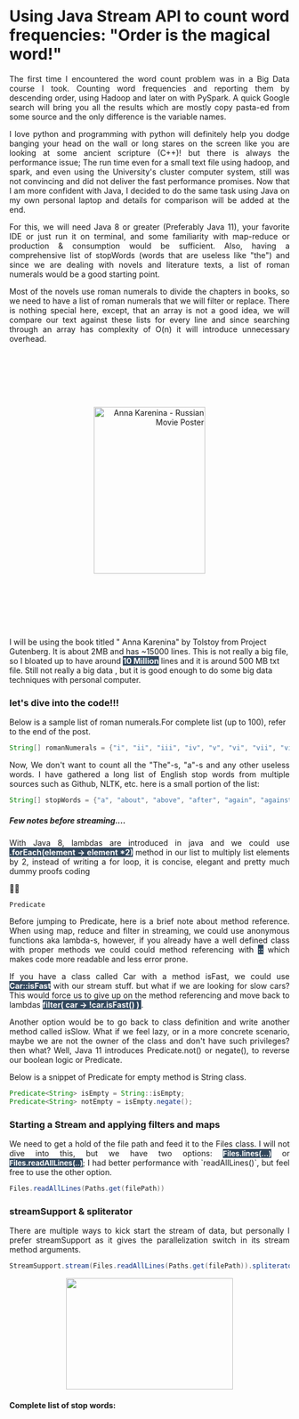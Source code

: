 <style>

        .center {
          margin: auto;
          width: 100%;
          font-size: 18PX;
          /* border: 3px solid #73AD21; */
          padding: 10px;
        }
        /* .center:hover{
          background-color: #34495E;
          color : #FDFEFE;
          } */

        </style>

<style>
        .markk {
           background-color: #34495E;
           color: #FDFEFE;
        }       

</style>

<style>
      .img-container {
        text-align: center;
      }
    </style>

# Using Java Stream API to count word frequencies: "Order is the magical word!"

<div style="text-align: justify">
<p>
The first time I encountered the word count problem was in a Big Data course I took. Counting word frequencies and reporting them by descending order, using Hadoop and later on with PySpark. A quick Google search will bring you all the results which are mostly copy pasta-ed from some source and the only difference is the variable names.
</p>
<p>
I love python and programming with python will definitely help you dodge banging your head on the wall or long stares on the screen like you are looking at some ancient scripture (C++)! but there is always the performance issue; The run time even for a small text file using hadoop, and spark, and even using the University's cluster computer system, still was not convincing and did not deliver the fast performance promises. Now that I am more confident with Java, I decided to do the same task using Java on my own personal laptop and details for comparison will be added at the end.
</p>
<p>
For this, we will need Java 8 or greater (Preferably Java 11), your favorite IDE or just run it on terminal, and some familiarity with map-reduce or production & consumption would be sufficient.
Also, having a comprehensive list of stopWords (words that are useless like "the") and since we are dealing with novels and literature texts, a list of roman numerals would be a good starting point.
</p>

</div>

<div style="text-align: justify">
<p>
Most of the novels use roman numerals to divide the chapters in books, so we need to have a list of roman numerals that we will filter or replace. There is nothing special here, except, that an array is not a good idea, we will compare our text against these lists for every line and since searching through an array has complexity of O(n) it will introduce unnecessary overhead.
</p>
</div>

<div class="img-container">

<img id="poster" style="margin: 100; max-width: 100%; text-align:right; " title="Anna Karenina - Russian Movie Poster" src="https://cdn.cinematerial.com/p/500x/gt5rligj/anna-karenina-russian-movie-poster.jpg?v=1456583537" width="200" height="300">
</div>

<p>
I will be using the book titled " Anna Karenina" by Tolstoy from Project Gutenberg. It is about 2MB and has ~15000 lines. This is not really a big file, so I bloated up to have around <mark style="background:#34495E; color: #FDFEFE; font-weight:bold; font-size:14px">10 Million</mark> lines and it is around 500 MB txt file. Still not really a big data , but it is good enough to do some big data techniques with personal computer.
</p>

### let's dive into the code!!!


Below is a sample list of roman numerals.For complete list (up to 100), refer to the end of the post.

```java
String[] romanNumerals = {"i", "ii", "iii", "iv", "v", "vi", "vii", "viii"};
```

<div style="text-align: justify">
Now, We don't want to count all the "The"-s, "a"-s and any other useless words. I have gathered a long list of English stop words from multiple sources such as Github, NLTK, etc. here is a small portion of the list:
</div>

```java
String[] stopWords = {"a", "about", "above", "after", "again", "against"};
```
##### Few notes before streaming....

<div style="text-align: justify">
With Java 8, lambdas are introduced in java and we could use <mark style="background:#34495E; color: #FDFEFE; font-weight:bold; font-size:14px"> .forEach(element -> element *2)</mark> method in our list to multiply list elements by 2, instead of writing a for loop, it is concise, elegant and pretty much dummy proofs coding</div>

:man_facepalming:

`Predicate`
<div style="text-align: justify">
Before jumping to Predicate, here is a brief note about method reference. When using map, reduce and filter in streaming, we could use anonymous functions aka lambda-s, however, if you already have a well defined class with proper methods we could could method referencing with <mark style="background:#34495E; color: #FDFEFE; font-weight:bold; font-size:14px"><strong>::</strong></mark> which makes code more readable and less error prone.
</div>

<div style="text-align: justify">
<p>If you have a class called Car with a method isFast, we could use <mark style="background:#34495E; color: #FDFEFE; font-weight:bold; font-size:14px">Car::isFast</mark> with our stream stuff. but what if we are looking for slow cars? This would force us to give up on the method referencing and move back to lambdas <mark style="background:#34495E; color: #FDFEFE; font-weight:bold; font-size:14px">
filter( car -> !car.isFast() )
</mark>.

</p>
<p> 
Another option would be to go back to class definition and write another method called isSlow. What if we feel lazy, or in a more concrete scenario, maybe we are not the owner of the class and don't have such privileges? then what? Well, Java 11 introduces Predicate.not() or negate(), to reverse our boolean logic or Predicate.
</p>
</div>

Below is a snippet of Predicate for empty method is String class.

```java
Predicate<String> isEmpty = String::isEmpty;
Predicate<String> notEmpty = isEmpty.negate();
```

### Starting a Stream and applying filters and maps
<div style="text-align: justify">
We need to get a hold of the file path and feed it to the Files class. I will not dive into this, but we have two options: <mark style="background:#34495E; color: #FDFEFE; font-weight:bold; font-size:13px">Files.lines(...)</mark> or <mark style="background:#34495E; color: #FDFEFE; font-weight:bold; font-size:13px">Files.readAllLines(..)</mark>; I had better performance with `readAllLines()`, but feel free to use the other option.
</div>

```java
Files.readAllLines(Paths.get(filePath))
```

### streamSupport & spliterator
<div style="text-align: justify">
There are multiple ways to kick start the stream of data, but personally I prefer streamSupport as it gives the parallelization switch in its stream method arguments.
</div>

```java
StreamSupport.stream(Files.readAllLines(Paths.get(filePath)).spliterator(), true);
```

<div>
<img  src="https://media.giphy.com/media/vFKqnCdLPNOKc/giphy.gif" width="300" height="200" style="display: block;  margin-left: auto;  margin-right: auto; ">
</div>


#### Complete list of stop words:

